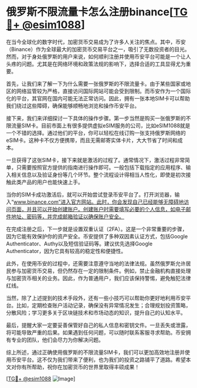 # 俄罗斯不限流量卡怎么注册binance[[TG💪+ @esim1088](https://t.me/s/esim1088)]

在当今全球化的数字时代，加密货币交易成为了许多人关注的焦点。其中，币安（Binance）作为全球最大的加密货币交易平台之一，吸引了无数投资者的目光。然而，对于身处俄罗斯的用户来说，如何顺利注册并使用币安平台可能是一个让人头疼的问题。尤其是在网络环境和政策法规的影响下，选择合适的工具显得尤为重要。

首先，让我们来了解一下为什么需要一张俄罗斯的不限流量卡。由于某些国家或地区的网络监管较为严格，直接访问国际网站可能会受到限制。而币安作为一个国际化的平台，其官网在国内可能无法正常访问。因此，拥有一张本地SIM卡可以帮助我们绕过这些障碍，确保能够顺畅地浏览和操作币安平台。

接下来，我们来详细探讨一下具体的操作步骤。第一步当然是购买一张俄罗斯的不限流量SIM卡。目前市面上有很多提供虚拟eSIM服务的公司，比如eSIM1088就是一个不错的选择。通过他们的平台，你可以轻松在线订购一张支持俄罗斯网络的eSIM卡。这种卡不仅方便携带，而且无需邮寄实体卡片，大大节省了时间和成本。

一旦获得了这张SIM卡，接下来就是激活的过程了。通常情况下，激活过程非常简单，只需要按照官方提供的指南进行操作即可。一般包括下载指定的应用程序、输入相关信息以及验证身份等几个环节。整个流程设计得相当人性化，即使是初次接触此类产品的用户也能快速上手。

当你的SIM卡成功激活后，就可以开始尝试登录币安平台了。打开浏览器，输入“www.binance.com”进入官方网站。此时，你会发现自己已经能够无障碍地访问页面，并且可以开始创建账户。创建账户时需要填写必要的个人信息，如电子邮件地址、密码等，并完成邮箱验证以确保账户安全。

在完成注册之后，下一步就是设置双重认证（2FA）。这是一个非常重要的步骤，因为它能有效保护你的资产安全。币安提供了多种双因素认证方式，包括Google Authenticator、Authy以及短信验证码等。建议优先选择Google Authenticator，因为它具有较高的稳定性和便捷性。

此外，在使用币安的过程中，还需要注意遵守当地的法律法规。虽然俄罗斯允许居民参与加密货币交易，但仍然存在一定的限制条件。例如，禁止金融机构直接处理与加密货币相关的业务。因此，作为普通用户，我们应该保持警惕，避免触犯法律红线。

当然，除了上述提到的技术手段外，还有一些小技巧可以帮助你更好地利用币安平台。比如，定期检查账户活动记录，确保没有异常情况发生；合理规划投资策略，分散风险；学习更多关于区块链技术和市场动态的知识，提升自己的认知水平。

最后，提醒大家一定要妥善保管好自己的私人信息和密钥文件。一旦丢失或泄露，将可能导致严重的后果。如果遇到任何问题，可以随时联系客服寻求帮助。币安拥有专业的团队，他们会尽力为你解决问题。

综上所述，通过正确使用俄罗斯的不限流量SIM卡，我们可以更加高效地注册并使用币安平台。这不仅为我们带来了便利，也为我们的投资之路铺平了道路。希望本文对你有所帮助，祝你在加密货币的世界里取得丰硕成果！

[[TG💪+ @esim1088](https://t.me/s/esim1088) ![Image](https://i.postimg.cc/4NQfJmqS/Snipaste-2025-05-13-00-14-12.png)]